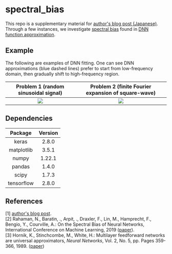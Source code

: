 ﻿# spectral_bias
This repo is a supplementary material for [author's blog post (Japanese)](https://qiita.com/drafts). Through a few instances, we investigate [spectral bias](https://arxiv.org/abs/1806.08734) found in [DNN function approximation](https://doi.org/10.1016/0893-6080(89)90020-8). 

## Example
The following are examples of DNN fitting. One can see DNN approximations (blue dashed lines) prefer to start from low-frequency domain, then gradually shift to high-frequency region. 

|Problem 1 (random sinusoidal signal)|Problem 2 (finite Fourier expansion of square-wave)|
|:---:|:---:|
|<img src="https://user-images.githubusercontent.com/49257696/167547117-c0409a2f-8293-4c13-bbfd-ce9378d647bd.gif">|<img src="https://user-images.githubusercontent.com/49257696/167547128-52924d1f-70b1-4477-a159-73a656ab926c.gif">|

## Dependencies
|Package|Version|
|:---:|:---:|
|keras|2.8.0|
|matplotlib|3.5.1|
|numpy|1.22.1|
|pandas|1.4.0|
|scipy|1.7.3|
|tensorflow|2.8.0|

## References
[1] [author's blog post](link). 
<br>
[2] Rahaman, N., Baratin, ., Arpit, ., Draxler, F., Lin, M., Hamprecht, F., Bengio, Y., Courville, A.: On the Spectral Bias of Neural Networks, International Conference on Machine Learning, 2019 ([paper](https://arxiv.org/abs/1806.08734)). 
<br>
[3] Hornik, K., Stinchcombe, M., White, H.: Multilayer feedforward networks are universal approximators, *Neural Networks*, Vol. 2, No. 5, pp. Pages 359-366, 1989. ([paper](https://doi.org/10.1016/0893-6080(89)90020-8))
